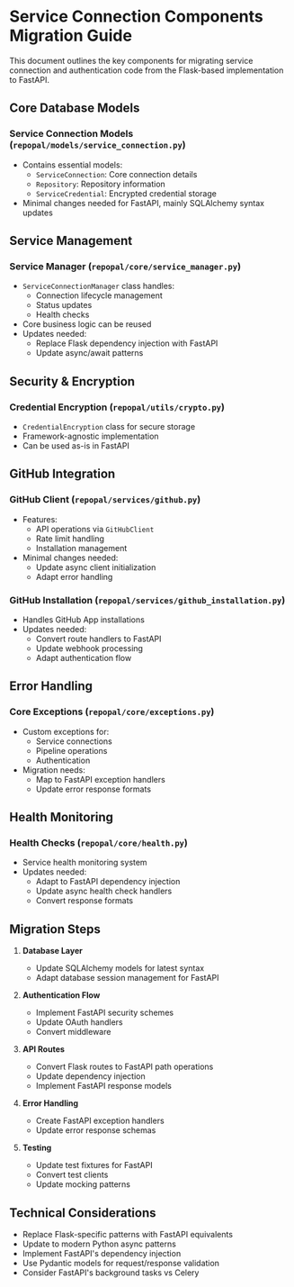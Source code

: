 # Service Connection Components Migration Guide

This document outlines the key components for migrating service connection and authentication code from the Flask-based implementation to FastAPI.

## Core Database Models

### Service Connection Models (`repopal/models/service_connection.py`)
- Contains essential models:
  - `ServiceConnection`: Core connection details
  - `Repository`: Repository information
  - `ServiceCredential`: Encrypted credential storage
- Minimal changes needed for FastAPI, mainly SQLAlchemy syntax updates

## Service Management

### Service Manager (`repopal/core/service_manager.py`)
- `ServiceConnectionManager` class handles:
  - Connection lifecycle management
  - Status updates
  - Health checks
- Core business logic can be reused
- Updates needed:
  - Replace Flask dependency injection with FastAPI
  - Update async/await patterns

## Security & Encryption

### Credential Encryption (`repopal/utils/crypto.py`)
- `CredentialEncryption` class for secure storage
- Framework-agnostic implementation
- Can be used as-is in FastAPI

## GitHub Integration

### GitHub Client (`repopal/services/github.py`)
- Features:
  - API operations via `GitHubClient`
  - Rate limit handling
  - Installation management
- Minimal changes needed:
  - Update async client initialization
  - Adapt error handling

### GitHub Installation (`repopal/services/github_installation.py`)
- Handles GitHub App installations
- Updates needed:
  - Convert route handlers to FastAPI
  - Update webhook processing
  - Adapt authentication flow

## Error Handling

### Core Exceptions (`repopal/core/exceptions.py`)
- Custom exceptions for:
  - Service connections
  - Pipeline operations
  - Authentication
- Migration needs:
  - Map to FastAPI exception handlers
  - Update error response formats

## Health Monitoring

### Health Checks (`repopal/core/health.py`)
- Service health monitoring system
- Updates needed:
  - Adapt to FastAPI dependency injection
  - Update async health check handlers
  - Convert response formats

## Migration Steps

1. **Database Layer**
   - Update SQLAlchemy models for latest syntax
   - Adapt database session management for FastAPI

2. **Authentication Flow**
   - Implement FastAPI security schemes
   - Update OAuth handlers
   - Convert middleware

3. **API Routes**
   - Convert Flask routes to FastAPI path operations
   - Update dependency injection
   - Implement FastAPI response models

4. **Error Handling**
   - Create FastAPI exception handlers
   - Update error response schemas

5. **Testing**
   - Update test fixtures for FastAPI
   - Convert test clients
   - Update mocking patterns

## Technical Considerations

- Replace Flask-specific patterns with FastAPI equivalents
- Update to modern Python async patterns
- Implement FastAPI's dependency injection
- Use Pydantic models for request/response validation
- Consider FastAPI's background tasks vs Celery
